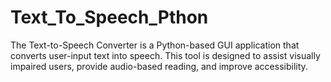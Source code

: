 # Text_To_Speech_Pthon
The Text-to-Speech Converter is a Python-based GUI application that converts user-input text into speech. This tool is designed to assist visually impaired users, provide audio-based reading, and improve accessibility.

